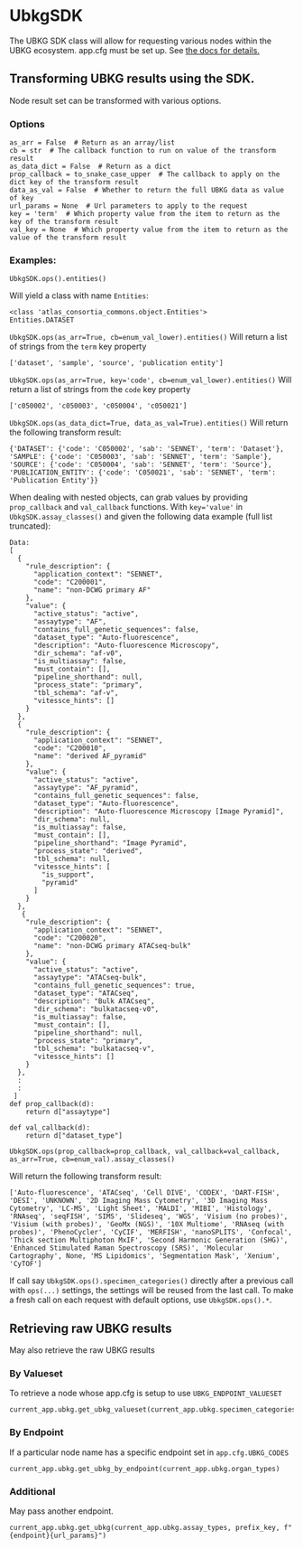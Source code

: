 # UbkgSDK
The UBKG SDK class will allow for requesting various nodes within the UBKG ecosystem.
app.cfg must be set up. See [the docs for details.](https://github.com/x-atlas-consortia/commons/tree/main/atlas_consortia_commons/ubkg)

## Transforming UBKG results using the SDK.
Node result set can be transformed with various options.
### Options
```
as_arr = False  # Return as an array/list
cb = str  # The callback function to run on value of the transform result 
as_data_dict = False  # Return as a dict
prop_callback = to_snake_case_upper  # The callback to apply on the dict key of the transform result 
data_as_val = False  # Whether to return the full UBKG data as value of key
url_params = None  # Url parameters to apply to the request
key = 'term'  # Which property value from the item to return as the key of the transform result 
val_key = None  # Which property value from the item to return as the value of the transform result 
```

### Examples:
```
UbkgSDK.ops().entities()
```
Will yield a class with name `Entities`:
```
<class 'atlas_consortia_commons.object.Entities'>
Entities.DATASET
```

`UbkgSDK.ops(as_arr=True, cb=enum_val_lower).entities()`
Will return a list of strings from the `term` key property
```
['dataset', 'sample', 'source', 'publication entity']
```

`UbkgSDK.ops(as_arr=True, key='code', cb=enum_val_lower).entities()`
Will return a list of strings from the `code` key property
```
['c050002', 'c050003', 'c050004', 'c050021']
```

`UbkgSDK.ops(as_data_dict=True, data_as_val=True).entities()`
Will return the following transform result:
```
{'DATASET': {'code': 'C050002', 'sab': 'SENNET', 'term': 'Dataset'}, 'SAMPLE': {'code': 'C050003', 'sab': 'SENNET', 'term': 'Sample'}, 'SOURCE': {'code': 'C050004', 'sab': 'SENNET', 'term': 'Source'}, 'PUBLICATION_ENTITY': {'code': 'C050021', 'sab': 'SENNET', 'term': 'Publication Entity'}}
```

When dealing with nested objects, can grab values by providing `prop_callback` and `val_callback` functions. With `key='value'` in `UbkgSDK.assay_classes()` and given the following data example (full list truncated):
```
Data:
[
  {
    "rule_description": {
      "application_context": "SENNET",
      "code": "C200001",
      "name": "non-DCWG primary AF"
    },
    "value": {
      "active_status": "active",
      "assaytype": "AF",
      "contains_full_genetic_sequences": false,
      "dataset_type": "Auto-fluorescence",
      "description": "Auto-fluorescence Microscopy",
      "dir_schema": "af-v0",
      "is_multiassay": false,
      "must_contain": [],
      "pipeline_shorthand": null,
      "process_state": "primary",
      "tbl_schema": "af-v",
      "vitessce_hints": []
    }
  },
  {
    "rule_description": {
      "application_context": "SENNET",
      "code": "C200010",
      "name": "derived AF_pyramid"
    },
    "value": {
      "active_status": "active",
      "assaytype": "AF_pyramid",
      "contains_full_genetic_sequences": false,
      "dataset_type": "Auto-fluorescence",
      "description": "Auto-fluorescence Microscopy [Image Pyramid]",
      "dir_schema": null,
      "is_multiassay": false,
      "must_contain": [],
      "pipeline_shorthand": "Image Pyramid",
      "process_state": "derived",
      "tbl_schema": null,
      "vitessce_hints": [
        "is_support",
        "pyramid"
      ]
    }
  },
   {
    "rule_description": {
      "application_context": "SENNET",
      "code": "C200020",
      "name": "non-DCWG primary ATACseq-bulk"
    },
    "value": {
      "active_status": "active",
      "assaytype": "ATACseq-bulk",
      "contains_full_genetic_sequences": true,
      "dataset_type": "ATACseq",
      "description": "Bulk ATACseq",
      "dir_schema": "bulkatacseq-v0",
      "is_multiassay": false,
      "must_contain": [],
      "pipeline_shorthand": null,
      "process_state": "primary",
      "tbl_schema": "bulkatacseq-v",
      "vitessce_hints": []
    }
  },
  :
  :
 ]
def prop_callback(d):
    return d["assaytype"]

def val_callback(d):
    return d["dataset_type"]
    
UbkgSDK.ops(prop_callback=prop_callback, val_callback=val_callback, as_arr=True, cb=enum_val).assay_classes()
```
Will return the following transform result:
```
['Auto-fluorescence', 'ATACseq', 'Cell DIVE', 'CODEX', 'DART-FISH', 'DESI', 'UNKNOWN', '2D Imaging Mass Cytometry', '3D Imaging Mass Cytometry', 'LC-MS', 'Light Sheet', 'MALDI', 'MIBI', 'Histology', 'RNAseq', 'seqFISH', 'SIMS', 'Slideseq', 'WGS', 'Visium (no probes)', 'Visium (with probes)', 'GeoMx (NGS)', '10X Multiome', 'RNAseq (with probes)', 'PhenoCycler', 'CyCIF', 'MERFISH', 'nanoSPLITS', 'Confocal', 'Thick section Multiphoton MxIF', 'Second Harmonic Generation (SHG)', 'Enhanced Stimulated Raman Spectroscopy (SRS)', 'Molecular Cartography', None, 'MS Lipidomics', 'Segmentation Mask', 'Xenium', 'CyTOF']
```


If call say `UbkgSDK.ops().specimen_categories()` directly after a previous call with `ops(...)` settings, the settings will be reused from the last call.
To make a fresh call on each request with default options, use `UbkgSDK.ops().*`.


## Retrieving raw UBKG results
May also retrieve the raw UBKG results
### By Valueset
To retrieve a node whose app.cfg is setup to use `UBKG_ENDPOINT_VALUESET`
```
current_app.ubkg.get_ubkg_valueset(current_app.ubkg.specimen_categories)
```

### By Endpoint
If a particular node name has a specific endpoint set in `app.cfg.UBKG_CODES`
```
current_app.ubkg.get_ubkg_by_endpoint(current_app.ubkg.organ_types)
```

### Additional
May pass another endpoint.
```
current_app.ubkg.get_ubkg(current_app.ubkg.assay_types, prefix_key, f"{endpoint}{url_params}")
```